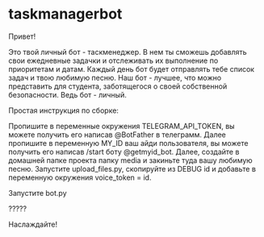 # taskmanagerbot

Привет! 

Это твой личный бот - таскменеджер. В нем ты сможешь добавлять свои ежедневные задачки и отслеживать их выполнение по приоритетам и датам.
Каждый день бот будет отправлять тебе список задач и твою любимую песню.
Наш бот - лучшее, что можно представить для студента, заботящегося о своей собственной безопасности. Ведь бот - личный.

Простая инструкция по сборке: 

Пропишите в переменные окружения TELEGRAM_API_TOKEN, вы можете получить его написав @BotFather в телеграмм. Далее пропишите в переменную MY_ID ваш айди пользователя, вы можете получить его написав /start боту @getmyid_bot. 
Далее, создайте в домашней папке проекта папку media и закиньте туда вашу любимую песню. Запустите upload_files.py, скопируйте из DEBUG id и добавьте в переменную окружения voice_token = id. 

Запустите bot.py

?????

Наслаждайте!
